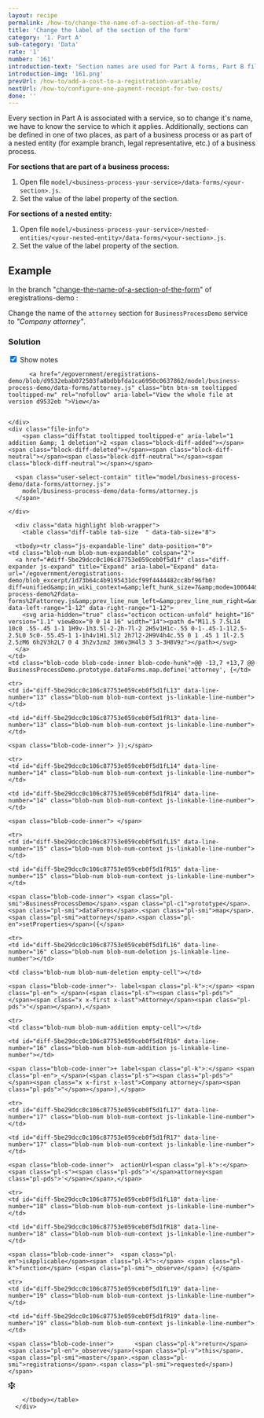 ```yaml
---
layout: recipe
permalink: /how-to/change-the-name-of-a-section-of-the-form/
title: 'Change the label of the section of the form'
category: '1. Part A'
sub-category: 'Data'
rate: '1'
number: '161'
introduction-text: 'Section names are used for Part A forms, Part B file data view, and print views. Changing it will affect all of those places.'
introduction-img: '161.png'
prevUrl: /how-to/add-a-cost-to-a-registration-variable/
nextUrl: /how-to/configure-one-payment-receipt-for-two-costs/
done: ''
---
```


Every section in Part A is associated with a service, so to change it's name, we have to know the service to which it applies. Additionally, sections can be defined in one of two places, as part of a business process or as part of a nested entity (for example branch, legal representative, etc.) of a business process.

**For sections that are part of a business process:**

1. Open file `model/<business-process-your-service>/data-forms/<your-section>.js`.
2. Set the value of the label property of the section.

**For sections of a nested entity:**

1. Open file `model/<business-process-your-service>/nested-entities/<your-nested-entity>/data-forms/<your-section>.js`.
2. Set the value of the label property of the section.

## Example

In the branch "[change-the-name-of-a-section-of-the-form](https://github.com/egovernment/eregistrations-demo/tree/change-the-name-of-a-section-of-the-form)" of eregistrations-demo :

Change the name of the `attorney` section for `BusinessProcessDemo` service to *"Company attorney"*.

### Solution

<div id="files" class="diff-view " onclick="window.open('https://github.com/egovernment/eregistrations-demo/compare/change-the-name-of-a-section-of-the-form...change-the-name-of-a-section-of-the-form-solution#files')">

<a name="diff-5be29dcc0c106c87753e059ceb0f5d1f"></a>
<div id="diff-0" class="file js-details-container




             show-inline-notes
           ">
  <div class="file-header" data-path="model/business-process-demo/data-forms/attorney.js">
    <div class="file-actions">
        <span class="show-file-notes">
          <label>
            <input checked="checked" class="js-toggle-file-notes" type="checkbox">
            Show notes
          </label>
        </span>

          <a href="/egovernment/eregistrations-demo/blob/d9532ebab072503fa8bdbbfda1ca6950c0637862/model/business-process-demo/data-forms/attorney.js" class="btn btn-sm tooltipped tooltipped-nw" rel="nofollow" aria-label="View the whole file at version d9532eb ">View</a>


    </div>
    <div class="file-info">
        <span class="diffstat tooltipped tooltipped-e" aria-label="1 addition &amp; 1 deletion">2 <span class="block-diff-added"></span><span class="block-diff-deleted"></span><span class="block-diff-neutral"></span><span class="block-diff-neutral"></span><span class="block-diff-neutral"></span></span>

      <span class="user-select-contain" title="model/business-process-demo/data-forms/attorney.js">
        model/business-process-demo/data-forms/attorney.js
      </span>

    </div>
  </div>

      <div class="data highlight blob-wrapper">
        <table class="diff-table tab-size  " data-tab-size="8">

      <tbody><tr class="js-expandable-line" data-position="0">
    <td class="blob-num blob-num-expandable" colspan="2">
      <a href="#diff-5be29dcc0c106c87753e059ceb0f5d1f" class="diff-expander js-expand" title="Expand" aria-label="Expand" data-url="/egovernment/eregistrations-demo/blob_excerpt/1d73b64c4b9195431dcf99f4444482cc8bf96fb0?diff=unified&amp;in_wiki_context=&amp;left_hunk_size=7&amp;mode=100644&amp;next_line_num_left=13&amp;next_line_num_right=13&amp;path=model%2Fbusiness-process-demo%2Fdata-forms%2Fattorney.js&amp;prev_line_num_left=&amp;prev_line_num_right=&amp;right_hunk_size=7" data-left-range="1-12" data-right-range="1-12">
        <svg aria-hidden="true" class="octicon octicon-unfold" height="16" version="1.1" viewBox="0 0 14 16" width="14"><path d="M11.5 7.5L14 10c0 .55-.45 1-1 1H9v-1h3.5l-2-2h-7l-2 2H5v1H1c-.55 0-1-.45-1-1l2.5-2.5L0 5c0-.55.45-1 1-1h4v1H1.5l2 2h7l2-2H9V4h4c.55 0 1 .45 1 1l-2.5 2.5zM6 6h2V3h2L7 0 4 3h2v3zm2 3H6v3H4l3 3 3-3H8V9z"></path></svg>
      </a>
    </td>
    <td class="blob-code blob-code-inner blob-code-hunk">@@ -13,7 +13,7 @@ BusinessProcessDemo.prototype.dataForms.map.define('attorney', {</td>
  </tr>

    <tr>
    <td id="diff-5be29dcc0c106c87753e059ceb0f5d1fL13" data-line-number="13" class="blob-num blob-num-context js-linkable-line-number"></td>

    <td id="diff-5be29dcc0c106c87753e059ceb0f5d1fR13" data-line-number="13" class="blob-num blob-num-context js-linkable-line-number"></td>

  <td class="blob-code blob-code-context">

    <span class="blob-code-inner"> });</span>

  </td>
</tr>


    <tr>
    <td id="diff-5be29dcc0c106c87753e059ceb0f5d1fL14" data-line-number="14" class="blob-num blob-num-context js-linkable-line-number"></td>

    <td id="diff-5be29dcc0c106c87753e059ceb0f5d1fR14" data-line-number="14" class="blob-num blob-num-context js-linkable-line-number"></td>

  <td class="blob-code blob-code-context">

    <span class="blob-code-inner"> </span>

  </td>
</tr>


    <tr>
    <td id="diff-5be29dcc0c106c87753e059ceb0f5d1fL15" data-line-number="15" class="blob-num blob-num-context js-linkable-line-number"></td>

    <td id="diff-5be29dcc0c106c87753e059ceb0f5d1fR15" data-line-number="15" class="blob-num blob-num-context js-linkable-line-number"></td>

  <td class="blob-code blob-code-context">

    <span class="blob-code-inner"> <span class="pl-smi">BusinessProcessDemo</span>.<span class="pl-c1">prototype</span>.<span class="pl-smi">dataForms</span>.<span class="pl-smi">map</span>.<span class="pl-smi">attorney</span>.<span class="pl-en">setProperties</span>({</span>

  </td>
</tr>


    <tr>
    <td id="diff-5be29dcc0c106c87753e059ceb0f5d1fL16" data-line-number="16" class="blob-num blob-num-deletion js-linkable-line-number"></td>

    <td class="blob-num blob-num-deletion empty-cell"></td>

  <td class="blob-code blob-code-deletion">

    <span class="blob-code-inner">- label<span class="pl-k">:</span> <span class="pl-en">_</span>(<span class="pl-s"><span class="pl-pds">"</span><span class="x x-first x-last">Attorney</span><span class="pl-pds">"</span></span>),</span>

  </td>
</tr>


    <tr>
    <td class="blob-num blob-num-addition empty-cell"></td>

    <td id="diff-5be29dcc0c106c87753e059ceb0f5d1fR16" data-line-number="16" class="blob-num blob-num-addition js-linkable-line-number"></td>

  <td class="blob-code blob-code-addition">

    <span class="blob-code-inner">+ label<span class="pl-k">:</span> <span class="pl-en">_</span>(<span class="pl-s"><span class="pl-pds">"</span><span class="x x-first x-last">Company attorney</span><span class="pl-pds">"</span></span>),</span>

  </td>
</tr>


    <tr>
    <td id="diff-5be29dcc0c106c87753e059ceb0f5d1fL17" data-line-number="17" class="blob-num blob-num-context js-linkable-line-number"></td>

    <td id="diff-5be29dcc0c106c87753e059ceb0f5d1fR17" data-line-number="17" class="blob-num blob-num-context js-linkable-line-number"></td>

  <td class="blob-code blob-code-context">

    <span class="blob-code-inner">  actionUrl<span class="pl-k">:</span> <span class="pl-s"><span class="pl-pds">'</span>attorney<span class="pl-pds">'</span></span>,</span>

  </td>
</tr>


    <tr>
    <td id="diff-5be29dcc0c106c87753e059ceb0f5d1fL18" data-line-number="18" class="blob-num blob-num-context js-linkable-line-number"></td>

    <td id="diff-5be29dcc0c106c87753e059ceb0f5d1fR18" data-line-number="18" class="blob-num blob-num-context js-linkable-line-number"></td>

  <td class="blob-code blob-code-context">

    <span class="blob-code-inner">  <span class="pl-en">isApplicable</span><span class="pl-k">:</span> <span class="pl-k">function</span> (<span class="pl-smi">_observe</span>) {</span>

  </td>
</tr>


    <tr>
    <td id="diff-5be29dcc0c106c87753e059ceb0f5d1fL19" data-line-number="19" class="blob-num blob-num-context js-linkable-line-number"></td>

    <td id="diff-5be29dcc0c106c87753e059ceb0f5d1fR19" data-line-number="19" class="blob-num blob-num-context js-linkable-line-number"></td>

  <td class="blob-code blob-code-context">

    <span class="blob-code-inner">      <span class="pl-k">return</span> <span class="pl-en">_observe</span>(<span class="pl-v">this</span>.<span class="pl-smi">master</span>.<span class="pl-smi">registrations</span>.<span class="pl-smi">requested</span>)</span>

  </td>
</tr>


  <tr class="js-expandable-line">
   <td class="blob-num blob-num-expandable" colspan="2">
     <a href="#diff-5be29dcc0c106c87753e059ceb0f5d1f" class="diff-expander js-expand" title="Expand" aria-label="Expand" data-url="/egovernment/eregistrations-demo/blob_excerpt/1d73b64c4b9195431dcf99f4444482cc8bf96fb0?diff=unified&amp;in_wiki_context=&amp;mode=100644&amp;path=model%2Fbusiness-process-demo%2Fdata-forms%2Fattorney.js&amp;prev_line_num_left=19&amp;prev_line_num_right=19" data-left-range="20-25" data-right-range="20-25">
       <svg aria-hidden="true" class="octicon octicon-unfold" height="16" version="1.1" viewBox="0 0 14 16" width="14"><path d="M11.5 7.5L14 10c0 .55-.45 1-1 1H9v-1h3.5l-2-2h-7l-2 2H5v1H1c-.55 0-1-.45-1-1l2.5-2.5L0 5c0-.55.45-1 1-1h4v1H1.5l2 2h7l2-2H9V4h4c.55 0 1 .45 1 1l-2.5 2.5zM6 6h2V3h2L7 0 4 3h2v3zm2 3H6v3H4l3 3 3-3H8V9z"></path></svg>
     </a>
   </td>
   <td class="blob-code blob-code-expandable"></td>
  </tr>

        </tbody></table>
      </div>
</div>

</div>
